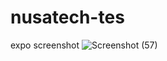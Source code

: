 # nusatech-tes

expo screenshot
![Screenshot (57)](https://user-images.githubusercontent.com/100818979/208012394-b986d007-6c24-492f-8591-21c8e4d2f803.png)
